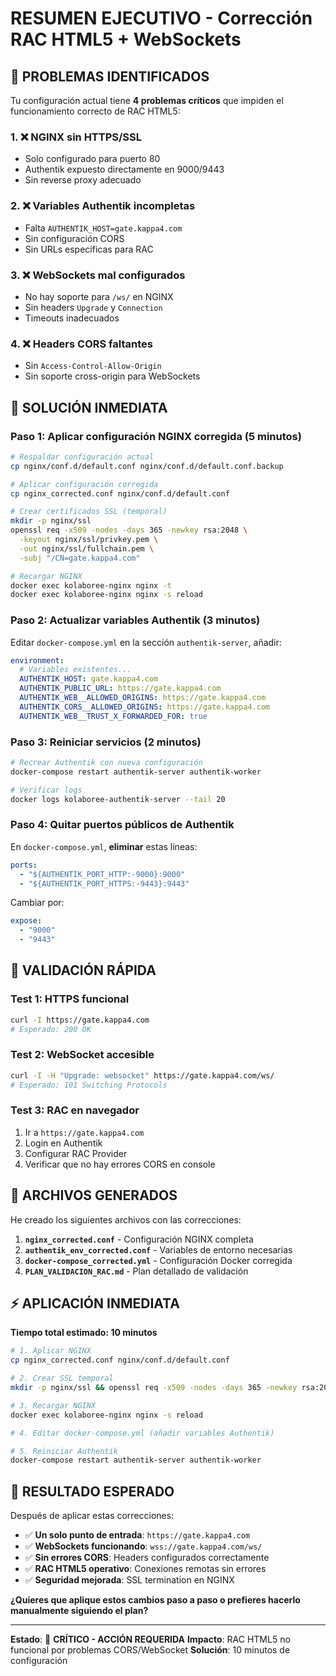 # RESUMEN EJECUTIVO - Corrección RAC HTML5 + WebSockets

## 🎯 PROBLEMAS IDENTIFICADOS

Tu configuración actual tiene **4 problemas críticos** que impiden el funcionamiento correcto de RAC HTML5:

### 1. **❌ NGINX sin HTTPS/SSL**
- Solo configurado para puerto 80
- Authentik expuesto directamente en 9000/9443
- Sin reverse proxy adecuado

### 2. **❌ Variables Authentik incompletas**
- Falta `AUTHENTIK_HOST=gate.kappa4.com`
- Sin configuración CORS
- Sin URLs específicas para RAC

### 3. **❌ WebSockets mal configurados**
- No hay soporte para `/ws/` en NGINX
- Sin headers `Upgrade` y `Connection`
- Timeouts inadecuados

### 4. **❌ Headers CORS faltantes**
- Sin `Access-Control-Allow-Origin`
- Sin soporte cross-origin para WebSockets

## 🚀 SOLUCIÓN INMEDIATA

### Paso 1: Aplicar configuración NGINX corregida (5 minutos)

```bash
# Respaldar configuración actual
cp nginx/conf.d/default.conf nginx/conf.d/default.conf.backup

# Aplicar configuración corregida
cp nginx_corrected.conf nginx/conf.d/default.conf

# Crear certificados SSL (temporal)
mkdir -p nginx/ssl
openssl req -x509 -nodes -days 365 -newkey rsa:2048 \
  -keyout nginx/ssl/privkey.pem \
  -out nginx/ssl/fullchain.pem \
  -subj "/CN=gate.kappa4.com"

# Recargar NGINX
docker exec kolaboree-nginx nginx -t
docker exec kolaboree-nginx nginx -s reload
```

### Paso 2: Actualizar variables Authentik (3 minutos)

Editar `docker-compose.yml` en la sección `authentik-server`, añadir:

```yaml
environment:
  # Variables existentes...
  AUTHENTIK_HOST: gate.kappa4.com
  AUTHENTIK_PUBLIC_URL: https://gate.kappa4.com
  AUTHENTIK_WEB__ALLOWED_ORIGINS: https://gate.kappa4.com
  AUTHENTIK_CORS__ALLOWED_ORIGINS: https://gate.kappa4.com
  AUTHENTIK_WEB__TRUST_X_FORWARDED_FOR: true
```

### Paso 3: Reiniciar servicios (2 minutos)

```bash
# Recrear Authentik con nueva configuración
docker-compose restart authentik-server authentik-worker

# Verificar logs
docker logs kolaboree-authentik-server --tail 20
```

### Paso 4: Quitar puertos públicos de Authentik

En `docker-compose.yml`, **eliminar** estas líneas:

```yaml
ports:
  - "${AUTHENTIK_PORT_HTTP:-9000}:9000"
  - "${AUTHENTIK_PORT_HTTPS:-9443}:9443"
```

Cambiar por:

```yaml
expose:
  - "9000"
  - "9443"
```

## 🧪 VALIDACIÓN RÁPIDA

### Test 1: HTTPS funcional
```bash
curl -I https://gate.kappa4.com
# Esperado: 200 OK
```

### Test 2: WebSocket accesible
```bash
curl -I -H "Upgrade: websocket" https://gate.kappa4.com/ws/
# Esperado: 101 Switching Protocols
```

### Test 3: RAC en navegador
1. Ir a `https://gate.kappa4.com`
2. Login en Authentik
3. Configurar RAC Provider
4. Verificar que no hay errores CORS en console

## 📄 ARCHIVOS GENERADOS

He creado los siguientes archivos con las correcciones:

1. **`nginx_corrected.conf`** - Configuración NGINX completa
2. **`authentik_env_corrected.conf`** - Variables de entorno necesarias
3. **`docker-compose_corrected.yml`** - Configuración Docker corregida
4. **`PLAN_VALIDACION_RAC.md`** - Plan detallado de validación

## ⚡ APLICACIÓN INMEDIATA

**Tiempo total estimado: 10 minutos**

```bash
# 1. Aplicar NGINX
cp nginx_corrected.conf nginx/conf.d/default.conf

# 2. Crear SSL temporal
mkdir -p nginx/ssl && openssl req -x509 -nodes -days 365 -newkey rsa:2048 -keyout nginx/ssl/privkey.pem -out nginx/ssl/fullchain.pem -subj "/CN=gate.kappa4.com"

# 3. Recargar NGINX
docker exec kolaboree-nginx nginx -s reload

# 4. Editar docker-compose.yml (añadir variables Authentik)

# 5. Reiniciar Authentik
docker-compose restart authentik-server authentik-worker
```

## 🎯 RESULTADO ESPERADO

Después de aplicar estas correcciones:

- ✅ **Un solo punto de entrada**: `https://gate.kappa4.com`
- ✅ **WebSockets funcionando**: `wss://gate.kappa4.com/ws/`
- ✅ **Sin errores CORS**: Headers configurados correctamente
- ✅ **RAC HTML5 operativo**: Conexiones remotas sin errores
- ✅ **Seguridad mejorada**: SSL termination en NGINX

**¿Quieres que aplique estos cambios paso a paso o prefieres hacerlo manualmente siguiendo el plan?**

---
**Estado**: 🔴 **CRÍTICO - ACCIÓN REQUERIDA**
**Impacto**: RAC HTML5 no funcional por problemas CORS/WebSocket
**Solución**: 10 minutos de configuración